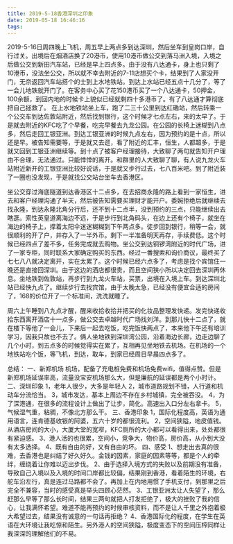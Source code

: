 ```yaml
---
title: 2019-5-18香港深圳之印象
date: 2019-05-18 16:46:16
tags:
---
```


2019-5-16日周四晚上飞机，周五早上两点多到达深圳，然后坐车到皇岗口岸，自行过关。出境后在烟酒店换了20港币，使用10港币做公交到落马洲入境，入境之后做公交到新田汽车站，已经是早上四点多。由于没有八达通卡，身上也只剩了10港币，没法坐公交，所以就不幸去附近的7-11店想买个卡，结果到了人家没开门，无奈返回汽车站搭个的士到上水地铁站。到达上水站已经五点十几分了，等了一会儿地铁就开门了。在客务中心买了花150港币买了一个八达通卡，50押金，100余额，到回内地的时候卡上貌似已经就剩四十多港币了。有了八达通才算彻底把自己拯救了。
在上水地铁站坐上车，跑了二三十公里到达红磡站，然后转乘一个公交车到达佐敦站附近，然后找到银行，这个时候才七点左右，来的太早了。于是就去附近的KFC吃了个早餐，吃完早餐去九龙公园。在公园的长椅上迷糊到八点多，然后走回工银亚洲。到达工银亚洲的时候九点左右，因为预约的是十点，所以还是早。被告知需要等，于是就又去逛，看了附近的汇丰，恒生，人都超多，于是就又回到工银亚洲继续等。到十点了被客户经理接待，大致聊了两句就告知开户理由不合理，无法通过。只能悻悻的离开。和群里的人大致聊了聊，有人说九龙火车站附近新开的工银亚洲比较好说话，于是就又步行过去，七八百米吧。到了附近装了一圈也没发现，于是就找公交站台坐车去香港区。

<!-- more -->


坐公交穿过海底隧道到达香港区十二点多，在去招商永隆的路上看到一家恒生，进去和客户经理沟通了半天，然后被告知需要买理财才能开户。委婉拒绝后就继续去找永隆，到达永隆北角分行后，还不到十二点半，没到预约的三点，只能继续出去瞎逛。索性英皇道离海边不远，于是步行到北角码头，在边上还有个椅子，就坐在海边的椅子上，撑着太阳伞迷迷糊糊到下午两点多。徒步回到银行，稍等一会，就很顺利的开了户，并存入了一半外币。剩下一半准备明天再存，手续费低。这个时候已经四点了差不多，任务完成就去购物。坐公交到达铜锣湾附近的时代广场，进了一家专柜，同时联系大家确定购买的东西。经过一番搜索和询价商议，最终买了七七八八就决定离开，实在太累了。这个时候已经六点多了，考虑是找个宾馆住一晚还是直接回深圳。由于这边的酒店都很贵，而且空间狭小所以决定回去深圳再休息。坐地铁到佐敦站，再步行到九龙火车站，买票，出境在入境上车。到达深圳北站已经快九点了。继续步行去找宾馆，由于太晚太急，已经没有便宜合适的房间了，168的价位开了一个标准间，洗洗就睡了。



周六上午睡到八九点才醒，醒来收拾收拾并把买的化妆品整理发快递。发完快递收拾东西离开酒店十一点多，做公交去卓越时代广场找刘洋。到那儿快十二点了，就在楼下等他了一会儿，下来后一起去吃饭，吃完饭快两点了，本来他下午还有培训学习，因我只故也不去了。俩人坐地铁到深圳湾公园，沿着海边长廊，边走边聊了几个小时，到五点多的时候觉得实在累了，互相再见坐地铁去机场。在机场的一个地铁站吃个饭，等飞机，到达，取车，到家已经周日早晨四点多了。



总结：
一、新郑机场
机场，配备了充电桩免费和机场免费wifi，值得点赞。但是新郑机场延误率高，流量没宝安机场那么大，但是廉航的延误都是两个小时计。
二、深圳印象
1，老年人很少，大多是年轻人
2，城市道路规划不错，人行道和机动车分流恰当。
3，城市发达，基本上周边不存在乡村城镇，完全被吞没。
4，为了深港通，在很多的流程设计上做出了让步，简化。高速出入口分左右拿卡。
5，气候湿气重，粘稠，不像北方那么干。
三、香港印象
1，国际化程度高，英语为通用语言，连肯德基收银的阿婆，五六十岁的都很流利。
2，空间狭隘，地皮值钱。从酒店房间的大小，大厦大堂的宽窄，KFC厕所的大小都可以看得出来，处处都很有紧迫感。
3、港人活的也很累，空间小，竞争大，物价高，房价高，从小到大没有太多选择。
4、既有自由的好，又有自由的坏。
四、感受
1、想走出去真的很难，去香港也是纠结了好久好久。金钱的因素，家庭的因素等等，都是个人的牵绊，缠绕着让你难以迈出步伐。
2、由于选择入境方式的失败以及前期没有准备，导致自己入境以及入境的时间口岸都比较偏，结果刚到香港，看着陌生的环境，右舵车沿左行，真是连过马路都不会了。再加上在内地用惯了手机支付，到那里之后完全不兼容，当时的感受真是举头四顾心茫然。
3、工银亚洲太让人失望了，那么赶那么早等了那么长时间，结果三两句就把人打发拒绝了，极大的挫败了我的信心，让我满怀希望。难道不能再预约的时候审核资料，而不是让人千里之外抱着极大希望过去，结果没有诚意的一句话再拒绝？
4、香港国际化的程度，在学生在英语在大环境让我吃惊和陌生。另外港人的空间狭隘，极度变态下的空间压榨同样让我深深的理解他们的不易。
